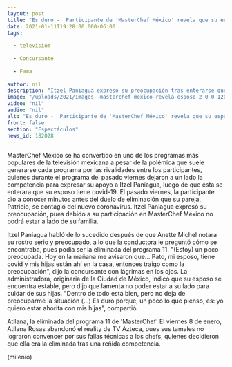 ```yaml
---
layout: post
title: "Es duro -  Participante de 'MasterChef México' revela que su esposo tiene covid-19"
date: 2021-01-11T19:28:00.000-06:00
tags:
  
  - televisiom
  
  - Concursante
  
  - Fama
  
author: nil
description: "Itzel Paniagua expresó su preocupación tras enterarse que su pareja se contagió del nuevo coronavirus. "
image: "/uploads/2021/images--masterchef-mexico-revela-esposo-2_0_0_1200_747.jpg"
video: "nil"
audio: "nil"
alt: "Es duro -  Participante de 'MasterChef México' revela que su esposo tiene covid-19"
front: false
section: "Espectáculos"
news_id: 182028
---
```


MasterChef México se ha convertido en uno de los programas más populares de la televisión mexicana a pesar de la polémica que suele generarse cada programa por las rivalidades entre los participantes, quienes durante el programa del pasado viernes dejaron a un lado la competencia para expresar su apoyo a Itzel Paniagua, luego de que ésta se enterara que su esposo tiene covid-19. El pasado viernes, la participante dio a conocer minutos antes del duelo de eliminación que su pareja, Patricio, se contagió del nuevo coronavirus. Itzel Paniagua expresó su preocupación, pues debido a su participación en MasterChef México no podrá estar a lado de su familia.

Itzel Paniagua habló de lo sucedido después de que Anette Michel notara su rostro serio y preocupado, a lo que la conductora le preguntó cómo se encontraba, pues podía ser la eliminada del programa 11. "(Estoy) un poco preocupada. Hoy en la mañana me avisaron que... Pato, mi esposo, tiene covid y mis hijas están ahí en la casa, entonces traigo como la preocupación", dijo la concursante con lágrimas en los ojos.  La administradora, originaria de la Ciudad de México, indicó que su esposo se encuentra estable, pero dijo que lamenta no poder estar a su lado para cuidar de sus hijas.  "Dentro de todo está bien, pero no deja de preocuparme la situación (...) Es duro porque, un poco lo que pienso, es: yo quiero estar ahorita con mis hijas", compartió. 

Atilana, la eliminada del programa 11 de 'MasterChef' El viernes 8 de enero, Atilana Rosas abandonó el reality de TV Azteca, pues sus tamales no lograron convencer por sus fallas técnicas a los chefs, quienes decidieron que ella era la eliminada tras una reñida competencia. 

(milenio)